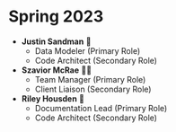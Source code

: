 # Spring 2023
* **Justin Sandman** :space_invader:
  * Data Modeler (Primary Role)
  * Code Architect (Secondary Role)
* **Szavior McRae** :technologist:
  * Team Manager (Primary Role)
  * Client Liaison (Secondary Role)
* **Riley Housden** :octopus:
  * Documentation Lead (Primary Role)
  * Code Architect (Secondary Role)